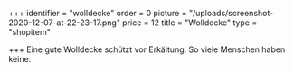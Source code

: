 +++
identifier = "wolldecke"
order = 0
picture = "/uploads/screenshot-2020-12-07-at-22-23-17.png"
price = 12
title = "Wolldecke"
type = "shopitem"

+++
Eine gute Wolldecke schützt vor Erkältung. So viele Menschen haben keine.